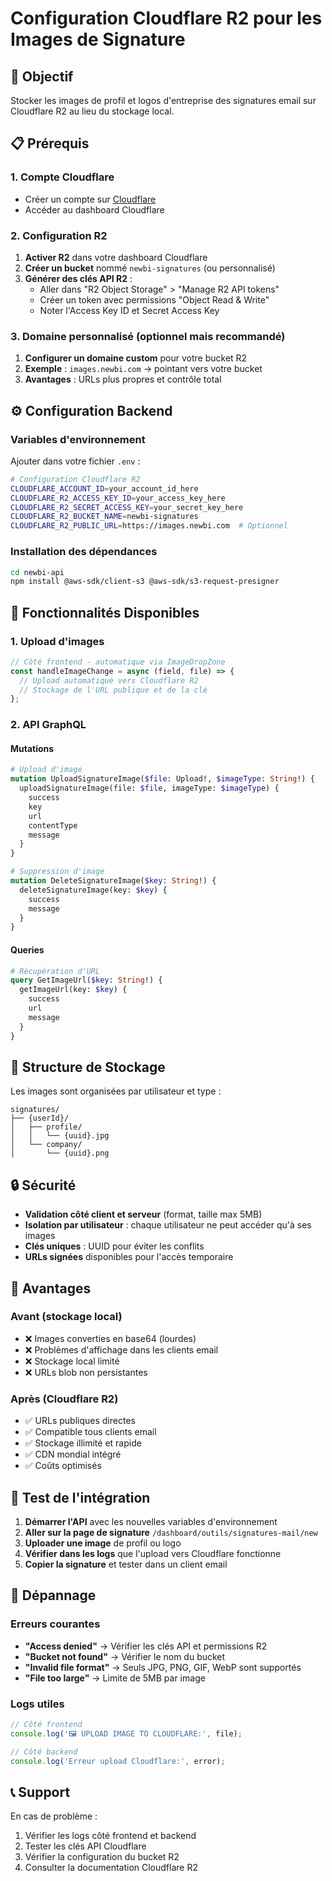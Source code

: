 # Configuration Cloudflare R2 pour les Images de Signature

## 🎯 Objectif
Stocker les images de profil et logos d'entreprise des signatures email sur Cloudflare R2 au lieu du stockage local.

## 📋 Prérequis

### 1. Compte Cloudflare
- Créer un compte sur [Cloudflare](https://cloudflare.com)
- Accéder au dashboard Cloudflare

### 2. Configuration R2
1. **Activer R2** dans votre dashboard Cloudflare
2. **Créer un bucket** nommé `newbi-signatures` (ou personnalisé)
3. **Générer des clés API R2** :
   - Aller dans "R2 Object Storage" > "Manage R2 API tokens"
   - Créer un token avec permissions "Object Read & Write"
   - Noter l'Access Key ID et Secret Access Key

### 3. Domaine personnalisé (optionnel mais recommandé)
1. **Configurer un domaine custom** pour votre bucket R2
2. **Exemple** : `images.newbi.com` → pointant vers votre bucket
3. **Avantages** : URLs plus propres et contrôle total

## ⚙️ Configuration Backend

### Variables d'environnement
Ajouter dans votre fichier `.env` :

```bash
# Configuration Cloudflare R2
CLOUDFLARE_ACCOUNT_ID=your_account_id_here
CLOUDFLARE_R2_ACCESS_KEY_ID=your_access_key_here
CLOUDFLARE_R2_SECRET_ACCESS_KEY=your_secret_key_here
CLOUDFLARE_R2_BUCKET_NAME=newbi-signatures
CLOUDFLARE_R2_PUBLIC_URL=https://images.newbi.com  # Optionnel
```

### Installation des dépendances
```bash
cd newbi-api
npm install @aws-sdk/client-s3 @aws-sdk/s3-request-presigner
```

## 🚀 Fonctionnalités Disponibles

### 1. Upload d'images
```javascript
// Côté frontend - automatique via ImageDropZone
const handleImageChange = async (field, file) => {
  // Upload automatique vers Cloudflare R2
  // Stockage de l'URL publique et de la clé
};
```

### 2. API GraphQL

#### Mutations
```graphql
# Upload d'image
mutation UploadSignatureImage($file: Upload!, $imageType: String!) {
  uploadSignatureImage(file: $file, imageType: $imageType) {
    success
    key
    url
    contentType
    message
  }
}

# Suppression d'image
mutation DeleteSignatureImage($key: String!) {
  deleteSignatureImage(key: $key) {
    success
    message
  }
}
```

#### Queries
```graphql
# Récupération d'URL
query GetImageUrl($key: String!) {
  getImageUrl(key: $key) {
    success
    url
    message
  }
}
```

## 📁 Structure de Stockage

Les images sont organisées par utilisateur et type :
```
signatures/
├── {userId}/
│   ├── profile/
│   │   └── {uuid}.jpg
│   └── company/
│       └── {uuid}.png
```

## 🔒 Sécurité

- **Validation côté client et serveur** (format, taille max 5MB)
- **Isolation par utilisateur** : chaque utilisateur ne peut accéder qu'à ses images
- **Clés uniques** : UUID pour éviter les conflits
- **URLs signées** disponibles pour l'accès temporaire

## 🎨 Avantages

### Avant (stockage local)
- ❌ Images converties en base64 (lourdes)
- ❌ Problèmes d'affichage dans les clients email
- ❌ Stockage local limité
- ❌ URLs blob non persistantes

### Après (Cloudflare R2)
- ✅ URLs publiques directes
- ✅ Compatible tous clients email
- ✅ Stockage illimité et rapide
- ✅ CDN mondial intégré
- ✅ Coûts optimisés

## 🧪 Test de l'intégration

1. **Démarrer l'API** avec les nouvelles variables d'environnement
2. **Aller sur la page de signature** `/dashboard/outils/signatures-mail/new`
3. **Uploader une image** de profil ou logo
4. **Vérifier dans les logs** que l'upload vers Cloudflare fonctionne
5. **Copier la signature** et tester dans un client email

## 🐛 Dépannage

### Erreurs courantes
- **"Access denied"** → Vérifier les clés API et permissions R2
- **"Bucket not found"** → Vérifier le nom du bucket
- **"Invalid file format"** → Seuls JPG, PNG, GIF, WebP sont supportés
- **"File too large"** → Limite de 5MB par image

### Logs utiles
```javascript
// Côté frontend
console.log('🖼️ UPLOAD IMAGE TO CLOUDFLARE:', file);

// Côté backend
console.log('Erreur upload Cloudflare:', error);
```

## 📞 Support

En cas de problème :
1. Vérifier les logs côté frontend et backend
2. Tester les clés API Cloudflare
3. Vérifier la configuration du bucket R2
4. Consulter la documentation Cloudflare R2
